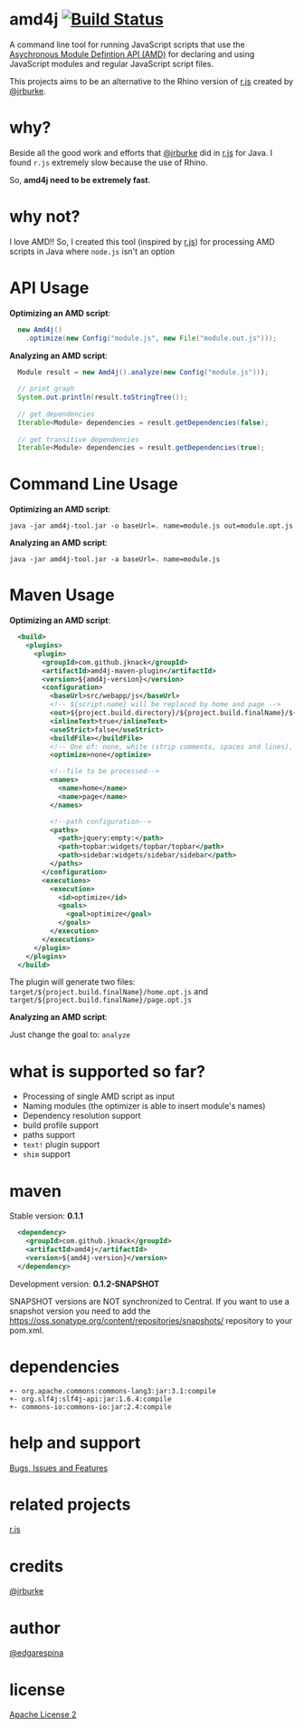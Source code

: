 amd4j [![Build Status](https://travis-ci.org/jknack/amd4j.png?branch=master)](https://travis-ci.org/jknack/amd4j)
======

A command line tool for running JavaScript scripts that use the [Asychronous Module Defintion API (AMD)](https://github.com/amdjs/amdjs-api/wiki/AMD) for declaring and using JavaScript modules and regular JavaScript script files.

This projects aims to be an alternative to the Rhino version of [r.js](http://requirejs.org/docs/optimization.html) created by [@jrburke](https://github.com/jrburke).

why?
======
Beside all the good work and efforts that [@jrburke](https://github.com/jrburke) did in [r.js](http://requirejs.org/docs/optimization.html) for Java.
I found ```r.js``` extremely slow because the use of Rhino.

So, **amd4j need to be extremely fast**.

why not?
======
I love AMD!! So, I created this tool (inspired by [r.js](http://requirejs.org/docs/optimization.html)) for processing AMD scripts in Java where ```node.js``` isn't an option

API Usage
======

**Optimizing an AMD script**:

```java
  new Amd4j()
    .optimize(new Config("module.js", new File("module.out.js")));
```

**Analyzing an AMD script**:

```java
  Module result = new Amd4j().analyze(new Config("module.js")));
 
  // print graph
  System.out.println(result.toStringTree());
 
  // get dependencies
  Iterable<Module> dependencies = result.getDependencies(false);
 
  // get transitive dependencies
  Iterable<Module> dependencies = result.getDependencies(true);
```

Command Line Usage
======

**Optimizing an AMD script**:

```shell
java -jar amd4j-tool.jar -o baseUrl=. name=module.js out=module.opt.js
```

**Analyzing an AMD script**:

```shell
java -jar amd4j-tool.jar -a baseUrl=. name=module.js
```

Maven Usage
======

**Optimizing an AMD script**:

```xml
  <build>
    <plugins>
      <plugin>
        <groupId>com.github.jknack</groupId>
        <artifactId>amd4j-maven-plugin</artifactId>
        <version>${amd4j-version}</version>
        <configuration>
          <baseUrl>src/webapp/js</baseUrl>
          <!-- ${script.name} will be replaced by home and page -->
          <out>${project.build.directory}/${project.build.finalName}/${script.name}.opt.js</out>
          <inlineText>true</inlineText>
          <useStrict>false</useStrict>
          <buildFile></buildFile>
          <!-- One of: none, white (strip comments, spaces and lines), closure (simple optimizations),  closure.advanced, closure.white -->
          <optimize>none</optimize>

          <!--file to be processed-->
          <names>
            <name>home</name>
            <name>page</name>
          </names>

          <!--path configuration-->
          <paths>
            <path>jquery:empty:</path>
            <path>topbar:widgets/topbar/topbar</path>
            <path>sidebar:widgets/sidebar/sidebar</path>
          </paths>
        </configuration>
        <executions>
          <execution>
            <id>optimize</id>
            <goals>
              <goal>optimize</goal>
            </goals>
          </execution>
        </executions>
      </plugin>
    </plugins>
  </build>
```
The plugin will generate two files: ```target/${project.build.finalName}/home.opt.js``` and ```target/${project.build.finalName}/page.opt.js```

**Analyzing an AMD script**:

Just change the goal to: ```analyze```

what is supported so far?
======

* Processing of single AMD script as input
* Naming modules (the optimizer is able to insert module's names)
* Dependency resolution support
* build profile support
* paths support
* ```text!``` plugin support
* ```shim``` support

maven
======
Stable version: **0.1.1**


```xml
  <dependency>
    <groupId>com.github.jknack</groupId>
    <artifactId>amd4j</artifactId>
    <version>${amd4j-version}</version>
  </dependency>
```
 
Development version: **0.1.2-SNAPSHOT**

SNAPSHOT versions are NOT synchronized to Central. If you want to use a snapshot version you need to add the https://oss.sonatype.org/content/repositories/snapshots/ repository to your pom.xml.

dependencies
======

```
+- org.apache.commons:commons-lang3:jar:3.1:compile
+- org.slf4j:slf4j-api:jar:1.6.4:compile
+- commons-io:commons-io:jar:2.4:compile
```

help and support
======
 [Bugs, Issues and Features](https://github.com/jknack/amd4j/issues)

related projects
======
 [r.js](http://requirejs.org/docs/optimization.html)

credits
======
 [@jrburke](https://github.com/jrburke)

author
======
 [@edgarespina](https://twitter.com/edgarespina)

license
======
[Apache License 2](http://www.apache.org/licenses/LICENSE-2.0.html)
